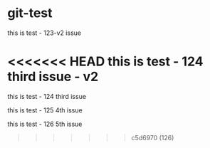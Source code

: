 # git-test

this is test - 123-v2 issue

<<<<<<< HEAD
this is test - 124 third issue - v2
=======
this is test - 124 third issue

this is test - 125 4th issue

this is test - 126 5th issue
>>>>>>> c5d6970 (126)
